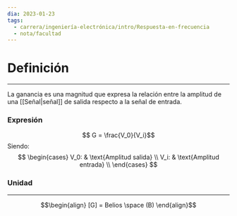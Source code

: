 ```yaml
---
dia: 2023-01-23
tags:
  - carrera/ingeniería-electrónica/intro/Respuesta-en-frecuencia
  - nota/facultad
---
```

# Definición
---
La ganancia es una magnitud que expresa la relación entre la amplitud de una [[Señal|señal]] de salida respecto a la señal de entrada.

### Expresión
$$ G = \frac{V_0}{V_i}$$
Siendo:
$$ 
\begin{cases} 
V_0: & \text{Amplitud salida} \\
V_i: & \text{Amplitud entrada} \\
\end{cases} 
$$

### Unidad
---
$$\begin{align}
[G] = Belios \space (B)
\end{align}$$

